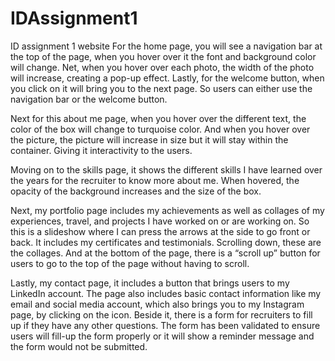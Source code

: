 # IDAssignment1
ID assignment 1 website
For the home page, you will see a navigation bar at the top of the page, when you hover over it the font and background color will change. Net, when you hover over each photo, the width of the photo will increase, creating a pop-up effect. Lastly, for the welcome button, when you click on it will bring you to the next page. So users can either use the navigation bar or the welcome button.

Next for this about me page, when you hover over the different text, the color of the box will change to turquoise color. And when you hover over the picture, the picture will increase in size but it will stay within the container. Giving it interactivity to the users.

Moving on to the skills page, it shows the different skills I have learned over the years for the recruiter to know more about me. When hovered, the opacity of the background increases and the size of the box.

Next, my portfolio page includes my achievements as well as collages of my experiences, travel, and projects I have worked on or are working on. So this is a slideshow where I can press the arrows at the side to go front or back. It includes my certificates and testimonials. Scrolling down, these are the collages. And at the bottom of the page, there is a “scroll up” button for users to go to the top of the page without having to scroll.

Lastly, my contact page, it includes a button that brings users to my LinkedIn account. The page also includes basic contact information like my email and social media account, which also brings you to my Instagram page, by clicking on the icon. Beside it, there is a form for recruiters to fill up if they have any other questions. The form has been validated to ensure users will fill-up the form properly or it will show a reminder message and the form would not be submitted.
